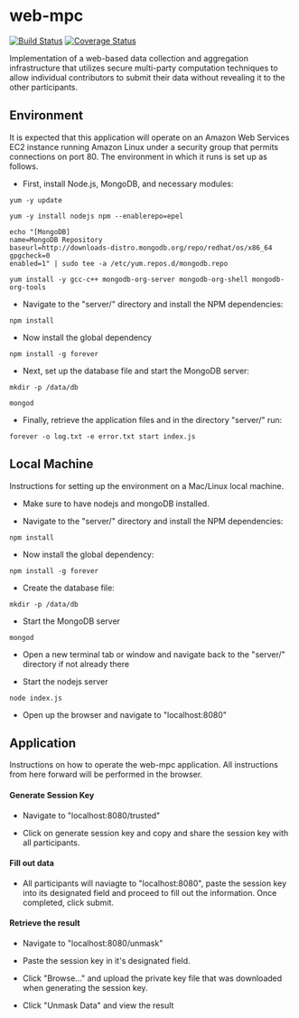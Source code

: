 web-mpc
=======

[![Build Status](https://travis-ci.org/Boston-Women-Work/data-aggregator.svg?branch=master)](https://travis-ci.org/Boston-Women-Work/data-aggregator)
[![Coverage Status](https://coveralls.io/repos/github/Boston-Women-Work/data-aggregator/badge.svg?branch=angular)](https://coveralls.io/github/Boston-Women-Work/data-aggregator?branch=angular)

Implementation of a web-based data collection and aggregation infrastructure that utilizes secure multi-party computation techniques to allow individual contributors to submit their data without revealing it to the other participants.


Environment
-----------

It is expected that this application will operate on an Amazon Web Services EC2 instance running Amazon Linux under a security group that permits connections on port 80. The environment in which it runs is set up as follows.

* First, install Node.js, MongoDB, and necessary modules:

`yum -y update`

`yum -y install nodejs npm --enablerepo=epel`

```
echo "[MongoDB]
name=MongoDB Repository
baseurl=http://downloads-distro.mongodb.org/repo/redhat/os/x86_64
gpgcheck=0
enabled=1" | sudo tee -a /etc/yum.repos.d/mongodb.repo
```

`yum install -y gcc-c++ mongodb-org-server mongodb-org-shell mongodb-org-tools`

* Navigate to the "server/" directory and install the NPM dependencies:

`npm install`

* Now install the global dependency

`npm install -g forever`

* Next, set up the database file and start the MongoDB server:

`mkdir -p /data/db`

`mongod`

* Finally, retrieve the application files and in the directory "server/" run:

`forever -o log.txt -e error.txt start index.js`

Local Machine
-------------

Instructions for setting up the environment on a Mac/Linux local machine.

* Make sure to have nodejs and mongoDB installed.

* Navigate to the "server/" directory and install the NPM dependencies:

`npm install`

* Now install the global dependency:

`npm install -g forever`

* Create the database file:

`mkdir -p /data/db`

* Start the MongoDB server

`mongod` 

* Open a new terminal tab or window and navigate back to the "server/" directory if not already there

* Start the nodejs server

`node index.js`

* Open up the browser and navigate to "localhost:8080"

Application
-----------

Instructions on how to operate the web-mpc application. All instructions from here forward will be performed in the browser. 

#### Generate Session Key

* Navigate to "localhost:8080/trusted"

* Click on generate session key and copy and share the session key with all participants.

#### Fill out data

* All participants will naviagte to "localhost:8080", paste the session key into its designated field and proceed to fill out the information. Once completed, click submit.

#### Retrieve the result

* Navigate to "localhost:8080/unmask"

* Paste the session key in it's designated field.

* Click "Browse..." and upload the private key file that was downloaded when generating the session key.

* Click "Unmask Data" and view the result